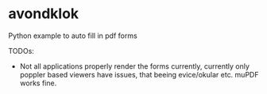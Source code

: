 # avondklok

Python example to auto fill in pdf forms

TODOs:
- Not all applications properly render the forms currently, currently only poppler based viewers
have issues, that beeing evice/okular etc. muPDF works fine.
